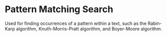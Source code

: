 # Pattern Matching Search
Used for finding occurrences of a pattern within a text, such as the Rabin-Karp algorithm, Knuth-Morris-Pratt algorithm, and Boyer-Moore algorithm.
